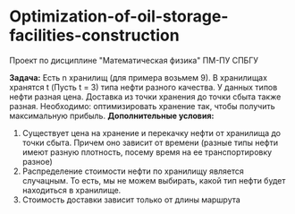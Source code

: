 # Optimization-of-oil-storage-facilities-construction
Проект по дисциплине "Математическая физика" ПМ-ПУ СПБГУ

**Задача:** Есть n хранилищ (для примера возьмем 9). В хранилищах хранятся t (Пусть t = 3) типа нефти разного качества. У данных типов нефти разная цена. Доставка из точки хранения до точки сбыта также разная. Необходимо: оптимизировать хранение так, чтобы получить максимальную прибыль. 
**Дополнительные условия:**
1) Существует цена на хранение и перекачку нефти от хранилища до точки сбыта. Причем оно зависит от времени (разные типы нефти имеют разную плотность, посему время на ее транспортировку разное)
2) Распределение стоимости нефти по хранилищу является случацным. То есть, мы не можем выбирать, какой тип нефти будет находиться в хранилище.
3) Стоимость доставки зависит только от длины маршрута
